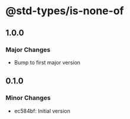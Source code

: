 # @std-types/is-none-of

## 1.0.0

### Major Changes

- Bump to first major version

## 0.1.0

### Minor Changes

- ec584bf: Initial version
